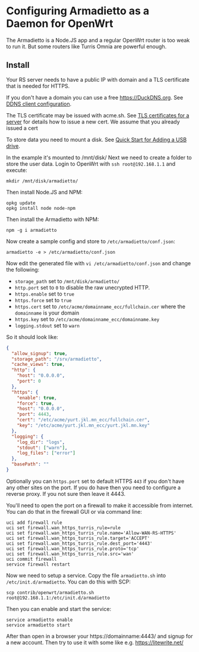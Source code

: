 # Configuring Armadietto as a Daemon for OpenWrt

The Armadietto is a Node.JS app and a regular OpenWrt router is too weak to run it.
But some routers like Turris Omnia are powerful enough.

## Install
Your RS server needs to have a public IP with domain and a TLS certificate that is needed for HTTPS.

If you don't have a domain you can use a free https://DuckDNS.org.
See [DDNS client configuration](https://openwrt.org/docs/guide-user/base-system/ddns).

The TLS certificate may be issued with acme.sh.
See [TLS certificates for a server](https://openwrt.org/docs/guide-user/services/tls/certs) for details how to issue a new cert.
We assume that you already issued a cert

To store data you need to mount a disk.
See [Quick Start for Adding a USB drive](https://openwrt.org/docs/guide-user/storage/usb-drives-quickstart).

In the example it's mounted to /mnt/disk/
Next we need to create a folder to store the user data. Login to OpenWrt with `ssh root@192.168.1.1` and execute:

    mkdir /mnt/disk/armadietto/

Then install Node.JS and NPM:

    opkg update
    opkg install node node-npm

Then install the Armadietto with NPM:

    npm -g i armadietto

Now create a sample config and store to `/etc/armadietto/conf.json`:

    armadietto -e > /etc/armadietto/conf.json

Now edit the generated file with `vi /etc/armadietto/conf.json` and change the following:
* `storage_path` set to `/mnt/disk/armadietto/`
* `http.port` set to `0` to disable the raw unecrypted HTTP.
* `https.enable` set to `true`
* `https.force` set to `true`
* `https.cert` set to `/etc/acme/domainname_ecc/fullchain.cer` where the `domainname` is your domain
* `https.key` set to `/etc/acme/domainname_ecc/domainname.key`
* `logging.stdout` set to `warn`

So it should look like:
```json
{
  "allow_signup": true,
  "storage_path": "/srv/armadietto",
  "cache_views": true,
  "http": {
    "host": "0.0.0.0",
    "port": 0
  },
  "https": {
    "enable": true,
    "force": true,
    "host": "0.0.0.0",
    "port": 4443,
    "cert": "/etc/acme/yurt.jkl.mn_ecc/fullchain.cer",
    "key": "/etc/acme/yurt.jkl.mn_ecc/yurt.jkl.mn.key"
  },
  "logging": {
    "log_dir": "logs",
    "stdout": ["warn"],
    "log_files": ["error"]
  },
  "basePath": ""
}
```

Optionally you can `https.port` set to default HTTPS `443` if you don't have any other sites on the port.
If you do have then you need to configure a reverse proxy. If you not sure then leave it 4443.

You'll need to open the port on a firewall to make it accessible from internet.
You can do that in the firewall GUI or via command line:

    uci add firewall rule
    uci set firewall.wan_https_turris_rule=rule
    uci set firewall.wan_https_turris_rule.name='Allow-WAN-RS-HTTPS'
    uci set firewall.wan_https_turris_rule.target='ACCEPT'
    uci set firewall.wan_https_turris_rule.dest_port='4443'
    uci set firewall.wan_https_turris_rule.proto='tcp'
    uci set firewall.wan_https_turris_rule.src='wan'
    uci commit firewall
    service firewall restart

Now we need to setup a service. Copy the file `armadietto.sh` into `/etc/init.d/armadietto`.
You can do this with SCP:

    scp contrib/openwrt/armadietto.sh root@192.168.1.1:/etc/init.d/armadietto

Then you can enable and start the service:

    service armadietto enable
    service armadietto start

After than open in a browser your https://domainname:4443/ and signup for a new account.
Then try to use it with some like e.g. https://litewrite.net/
